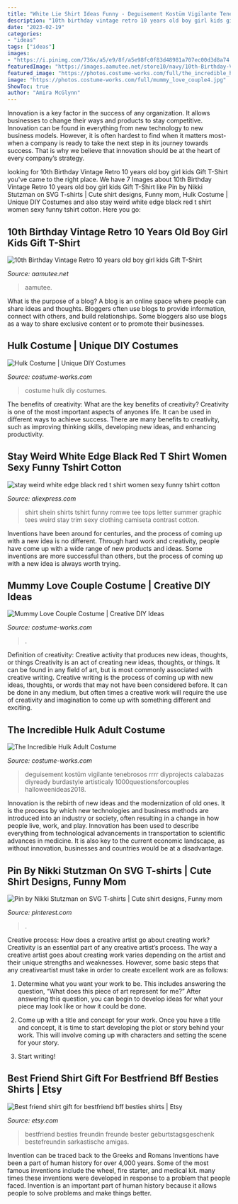 ```yaml
---
title: "White Lie Shirt Ideas Funny - Deguisement Kostüm Vigilante Tenebrosos Rrrr Diyprojects Calabazas Diyready Burdastyle Artisticaly 1000questionsforcouples Halloweenideas2018"
description: "10th birthday vintage retro 10 years old boy girl kids gift t-shirt"
date: "2023-02-19"
categories:
- "ideas"
tags: ["ideas"]
images:
- "https://i.pinimg.com/736x/a5/e9/8f/a5e98fc0f83d48981a707ec00d3d8a74.jpg"
featuredImage: "https://images.aamutee.net/store10/navy/10th-Birthday-Vintage-Retro-10-years-old-boy-girl-kids-Gift-T-Shirt.png"
featured_image: "https://photos.costume-works.com/full/the_incredible_hulk.jpg"
image: "https://photos.costume-works.com/full/mummy_love_couple4.jpg"
ShowToc: true
author: "Amira McGlynn"
---
```



Innovation is a key factor in the success of any organization. It allows businesses to change their ways and products to stay competitive. Innovation can be found in everything from new technology to new business models. However, it is often hardest to find when it matters most- when a company is ready to take the next step in its journey towards success. That is why we believe that innovation should be at the heart of every company’s strategy.

	

		
looking for 10th Birthday Vintage Retro 10 years old boy girl kids Gift T-Shirt you've came to the right place. We have 7 Images about 10th Birthday Vintage Retro 10 years old boy girl kids Gift T-Shirt like Pin by Nikki Stutzman on SVG T-shirts | Cute shirt designs, Funny mom, Hulk Costume | Unique DIY Costumes and also stay weird white edge black red t shirt women sexy funny tshirt cotton. Here you go:
		
    
## 10th Birthday Vintage Retro 10 Years Old Boy Girl Kids Gift T-Shirt

<img loading=lazy src="https://images.aamutee.net/store10/navy/10th-Birthday-Vintage-Retro-10-years-old-boy-girl-kids-Gift-T-Shirt.png" onerror="this.onerror=null;this.src='https://tse3.mm.bing.net/th?id=OIP.LNQHVIsRJ65UalqiIwIxjAHaHa&amp;pid=15.1';" alt="10th Birthday Vintage Retro 10 years old boy girl kids Gift T-Shirt">

_Source: aamutee.net_

>aamutee. 

	

What is the purpose of a blog?
A blog is an online space where people can share ideas and thoughts. Bloggers often use blogs to provide information, connect with others, and build relationships. Some bloggers also use blogs as a way to share exclusive content or to promote their businesses.

    
## Hulk Costume | Unique DIY Costumes

<img loading=lazy src="https://photos.costume-works.com/full/hulk19.jpg" onerror="this.onerror=null;this.src='https://tse2.mm.bing.net/th?id=OIP.KuJqj1ACniWS1bVBaErXPQHaMe&amp;pid=15.1';" alt="Hulk Costume | Unique DIY Costumes">

_Source: costume-works.com_

>costume hulk diy costumes. 

	

The benefits of creativity: What are the key benefits of creativity?
Creativity is one of the most important aspects of anyones life. It can be used in different ways to achieve success. There are many benefits to creativity, such as improving thinking skills, developing new ideas, and enhancing productivity.

    
## Stay Weird White Edge Black Red T Shirt Women Sexy Funny Tshirt Cotton

<img loading=lazy src="https://ae01.alicdn.com/kf/HTB1JROsSpXXXXXZXFXXq6xXFXXXa/stay-weird-white-edge-black-red-t-shirt-women-sexy-funny-tshirt-cotton-summer-tumblr-tops.jpg" onerror="this.onerror=null;this.src='https://tse4.mm.bing.net/th?id=OIP.CZnxgkXVeshTwPgNEBsVrgHaJ3&amp;pid=15.1';" alt="stay weird white edge black red t shirt women sexy funny tshirt cotton">

_Source: aliexpress.com_

>shirt shein shirts tshirt funny romwe tee tops letter summer graphic tees weird stay trim sexy clothing camiseta contrast cotton. 

	

Inventions have been around for centuries, and the process of coming up with a new idea is no different. Through hard work and creativity, people have come up with a wide range of new products and ideas. Some inventions are more successful than others, but the process of coming up with a new idea is always worth trying.

    
## Mummy Love Couple Costume | Creative DIY Ideas

<img loading=lazy src="https://photos.costume-works.com/full/mummy_love_couple4.jpg" onerror="this.onerror=null;this.src='https://tse1.mm.bing.net/th?id=OIP.jMvIhsMC42LyO-QXU_eQhgHaJ3&amp;pid=15.1';" alt="Mummy Love Couple Costume | Creative DIY Ideas">

_Source: costume-works.com_

>. 

	

Definition of creativity: Creative activity that produces new ideas, thoughts, or things
Creativity is an act of creating new ideas, thoughts, or things. It can be found in any field of art, but is most commonly associated with creative writing. Creative writing is the process of coming up with new ideas, thoughts, or words that may not have been considered before. It can be done in any medium, but often times a creative work will require the use of creativity and imagination to come up with something different and exciting.

    
## The Incredible Hulk Adult Costume

<img loading=lazy src="https://photos.costume-works.com/full/the_incredible_hulk.jpg" onerror="this.onerror=null;this.src='https://tse3.mm.bing.net/th?id=OIP.gtEXRpTLlIwljQTt9LOR9wHaNX&amp;pid=15.1';" alt="The Incredible Hulk Adult Costume">

_Source: costume-works.com_

>deguisement kostüm vigilante tenebrosos rrrr diyprojects calabazas diyready burdastyle artisticaly 1000questionsforcouples halloweenideas2018. 

	

Innovation is the rebirth of new ideas and the modernization of old ones. It is the process by which new technologies and business methods are introduced into an industry or society, often resulting in a change in how people live, work, and play. Innovation has been used to describe everything from technological advancements in transportation to scientific advances in medicine. It is also key to the current economic landscape, as without innovation, businesses and countries would be at a disadvantage.

    
## Pin By Nikki Stutzman On SVG T-shirts | Cute Shirt Designs, Funny Mom

<img loading=lazy src="https://i.pinimg.com/736x/a5/e9/8f/a5e98fc0f83d48981a707ec00d3d8a74.jpg" onerror="this.onerror=null;this.src='https://tse2.mm.bing.net/th?id=OIP._wvYtLwMmPIH247HBYO_igHaHa&amp;pid=15.1';" alt="Pin by Nikki Stutzman on SVG T-shirts | Cute shirt designs, Funny mom">

_Source: pinterest.com_

>. 

	

Creative process: How does a creative artist go about creating work?
Creativity is an essential part of any creative artist’s process. The way a creative artist goes about creating work varies depending on the artist and their unique strengths and weaknesses. However, some basic steps that any creativeartist must take in order to create excellent work are as follows:
1. Determine what you want your work to be. This includes answering the question, “What does this piece of art represent for me?” After answering this question, you can begin to develop ideas for what your piece may look like or how it could be done.

2. Come up with a title and concept for your work. Once you have a title and concept, it is time to start developing the plot or story behind your work. This will involve coming up with characters and setting the scene for your story.

3. Start writing!

    
## Best Friend Shirt Gift For Bestfriend Bff Besties Shirts | Etsy

<img loading=lazy src="https://i.etsystatic.com/9735261/r/il/fe5dff/1281035399/il_794xN.1281035399_7fbn.jpg" onerror="this.onerror=null;this.src='https://tse3.mm.bing.net/th?id=OIP.wzFSwPyoZXEwZaBGIrYvWwHaKA&amp;pid=15.1';" alt="Best friend shirt gift for bestfriend bff besties shirts | Etsy">

_Source: etsy.com_

>bestfriend besties freundin freunde bester geburtstagsgeschenk bestefreundin sarkastische amigas. 

	

Invention can be traced back to the Greeks and Romans
Inventions have been a part of human history for over 4,000 years. Some of the most famous inventions include the wheel, fire starter, and medical kit. many times these inventions were developed in response to a problem that people faced. Invention is an important part of human history because it allows people to solve problems and make things better.


